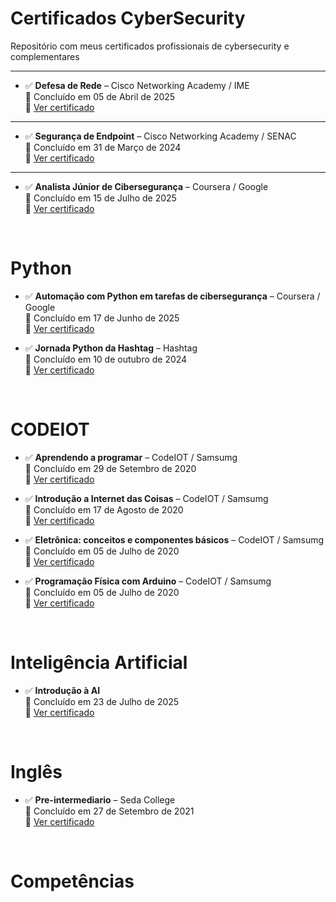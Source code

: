 # Certificados CyberSecurity
Repositório com meus certificados profissionais de cybersecurity e complementares

---

- ✅ **Defesa de Rede** – Cisco Networking Academy / IME  
  📅 Concluído em 05 de Abril de 2025  
  🔗 [Ver certificado](https://github.com/JoshuaPortfolioXL/Certificados/blob/main/Defesa-de-Rede-IME-2025.pdf)

---

- ✅ **Segurança de Endpoint** – Cisco Networking Academy / SENAC  
  📅 Concluído em 31 de Março de 2024  
  🔗 [Ver certificado](https://github.com/JoshuaPortfolioXL/Certificados/blob/main/Seguran%C3%A7a%20de%20endpoint%20SENAC.pdf)

---

- ✅ **Analista Júnior de Cibersegurança** – Coursera / Google  
  📅 Concluído em 15 de Julho de 2025  
  🔗 [Ver certificado](https://github.com/JoshuaPortfolioXL/Certificados/blob/main/Google%20Cybersecurity%20Professional%20Certificate%20V2.pdf)

<br/>

# Python

- ✅ **Automação com Python em tarefas de cibersegurança** – Coursera / Google   
  📅 Concluído em 17 de Junho de 2025   
  🔗 [Ver certificado](https://github.com/JoshuaPortfolioXL/Certificados/blob/main/Certificado%20-%20Automa%C3%A7%C3%A3o%20com%20Python%20em%20tarefas%20de%20ciberseguran%C3%A7a.pdf)


- ✅ **Jornada Python da Hashtag** – Hashtag    
  📅 Concluído em 10 de outubro de 2024   
  🔗 [Ver certificado](https://github.com/JoshuaPortfolioXL/Certificados/blob/main/Certificado%20Python%20jornada%20python.PDF)


  <br/>

# CODEIOT

- ✅ **Aprendendo a programar** – CodeIOT / Samsumg   
  📅 Concluído em 29 de Setembro de 2020   
  🔗 [Ver certificado](https://github.com/JoshuaPortfolioXL/Certificados/blob/main/Aprendendo%20a%20programar.pdf)

- ✅ **Introdução a Internet das Coisas** – CodeIOT / Samsumg   
  📅 Concluído em 17 de Agosto de 2020   
  🔗 [Ver certificado](https://github.com/JoshuaPortfolioXL/Certificados/blob/main/Introdu%C3%A7%C3%A3o%20%C3%A0%20Internet%20das%20Coisas.pdf)

- ✅ **Eletrônica: conceitos e componentes básicos** – CodeIOT / Samsumg  
  📅 Concluído em 05 de Julho de 2020   
  🔗 [Ver certificado](https://github.com/JoshuaPortfolioXL/Certificados/blob/main/Eletr%C3%B4nica%20-%20conceitos%20e%20componentes%20b%C3%A1sicos.pdf)

- ✅ **Programação Física com Arduino** – CodeIOT / Samsumg  
  📅 Concluído em 05 de Julho de 2020   
  🔗 [Ver certificado](https://github.com/JoshuaPortfolioXL/Certificados/blob/main/Programa%C3%A7%C3%A3o%20f%C3%ADsica%20com%20Arduino.pdf)

<br/>

# Inteligência Artificial

- ✅ **Introdução à AI**      
  📅 Concluído em 23 de Julho de 2025   
  🔗 [Ver certificado](https://github.com/JoshuaPortfolioXL/Certificados_e_Competencias/blob/main/Introdu%C3%A7%C3%A3o%20a%20Intelig%C3%AAncia%20Artificial.pdf)

<br/>

# Inglês

- ✅ **Pre-intermediario** – Seda College  
  📅 Concluído em 27 de Setembro de 2021  
  🔗 [Ver certificado](https://github.com/JoshuaPortfolioXL/Certificados/blob/main/DZAF_Pre-Intermediate_Certificate.pdf)

<br/>

# Competências
